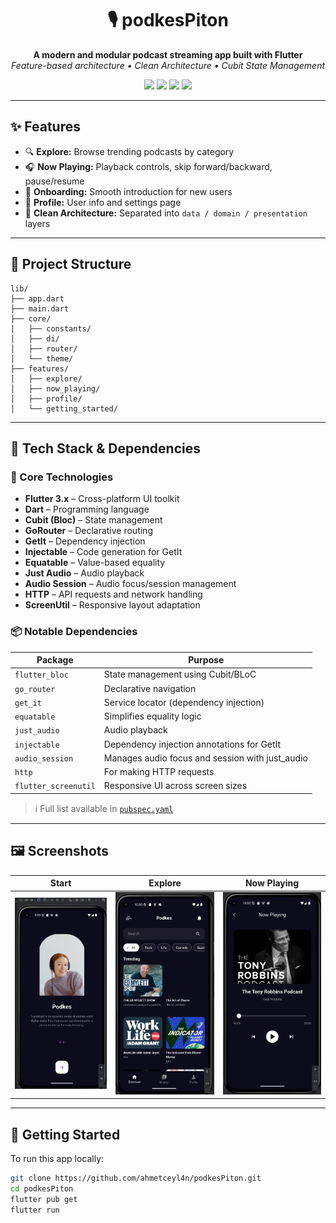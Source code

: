 <h1 align="center">🎙️ podkesPiton</h1>
<p align="center">
  <b>A modern and modular podcast streaming app built with Flutter</b><br/>
  <i>Feature-based architecture • Clean Architecture • Cubit State Management</i>
</p>

<p align="center">
  <img src="https://img.shields.io/badge/Flutter-3.x-blue?logo=flutter" />
  <img src="https://img.shields.io/badge/architecture-clean-blueviolet" />
  <img src="https://img.shields.io/badge/state-cubit-yellow" />
  <img src="https://img.shields.io/badge/license-MIT-green" />
</p>

---

## ✨ Features

- 🔍 **Explore:** Browse trending podcasts by category
- 🎧 **Now Playing:** Playback controls, skip forward/backward, pause/resume
- 🚀 **Onboarding:** Smooth introduction for new users
- 👤 **Profile:** User info and settings page
- 🧱 **Clean Architecture:** Separated into `data / domain / presentation` layers


---

## 📁 Project Structure

```text
lib/
├── app.dart
├── main.dart
├── core/
│   ├── constants/
│   ├── di/
│   ├── router/
│   └── theme/
├── features/
│   ├── explore/
│   ├── now_playing/
│   ├── profile/
│   └── getting_started/
```

---

## 🧠 Tech Stack & Dependencies

### 🔧 Core Technologies

- **Flutter 3.x** – Cross-platform UI toolkit
- **Dart** – Programming language
- **Cubit (Bloc)** – State management
- **GoRouter** – Declarative routing
- **GetIt** – Dependency injection
- **Injectable** – Code generation for GetIt
- **Equatable** – Value-based equality
- **Just Audio** – Audio playback
- **Audio Session** – Audio focus/session management
- **HTTP** – API requests and network handling
- **ScreenUtil** – Responsive layout adaptation

### 📦 Notable Dependencies

| Package                | Purpose                                         |
|------------------------|-------------------------------------------------|
| `flutter_bloc`         | State management using Cubit/BLoC               |
| `go_router`            | Declarative navigation                          |
| `get_it`               | Service locator (dependency injection)          |
| `equatable`            | Simplifies equality logic                       |
| `just_audio`           | Audio playback                                  |
| `injectable`           | Dependency injection annotations for GetIt      |
| `audio_session`        | Manages audio focus and session with just_audio |
| `http`                 | For making HTTP requests                        |
| `flutter_screenutil`   | Responsive UI across screen sizes               |


> ℹ️ Full list available in [`pubspec.yaml`](./pubspec.yaml)

---

## 🖼️ Screenshots

|                 Start                  |                  Explore                   |                Now Playing                 |
|:--------------------------------------:|:------------------------------------------:|:------------------------------------------:|
| ![Start](assets/screenshots/start.png) | ![Explore](assets/screenshots/explore.png) | ![Now Playing](assets/screenshots/now_playing.png) |

---

## 🚀 Getting Started

To run this app locally:

```bash
git clone https://github.com/ahmetceyl4n/podkesPiton.git
cd podkesPiton
flutter pub get
flutter run
```




